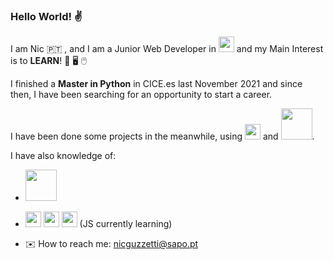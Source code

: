 ### Hello World! :v:

I am Nic 🇵🇹 , and I am a Junior Web Developer in <img src="https://camo.githubusercontent.com/f588f503d402281815ec27bfe82f9009daa8e2c6f364b83c9ef45c4873d9cd19/68747470733a2f2f7777772e7376677265706f2e636f6d2f73686f772f3335343233382f707974686f6e2e737667" width="25"/> and my Main Interest is to **LEARN**! 📖 🖥️ 🖱️

I finished a **Master in Python** in CICE.es last November 2021 and since then, I have been searching for an opportunity to start a career.

I have been done some projects in the meanwhile, using <img src="https://camo.githubusercontent.com/f588f503d402281815ec27bfe82f9009daa8e2c6f364b83c9ef45c4873d9cd19/68747470733a2f2f7777772e7376677265706f2e636f6d2f73686f772f3335343233382f707974686f6e2e737667" width="25"/> and <img name="Django" src="https://www.djangoproject.com/m/img/logos/django-logo-negative.png" width="50"/>.

I have also knowledge of:
* <img src="https://upload.wikimedia.org/wikipedia/commons/thumb/e/e0/Git-logo.svg/1024px-Git-logo.svg.png" width="50"/>
 
* <img src="https://logos-download.com/wp-content/uploads/2017/07/HTML5_badge.png" width="25"/> <img src="https://cdn1.iconfinder.com/data/icons/logotypes/32/badge-css-3-512.png" width="25"/> <img src="https://camo.githubusercontent.com/1fed07091d02bc63d741c771bc8a423fe660c8f5fab7a4ea49655c3499a3080d/68747470733a2f2f7777772e7376677265706f2e636f6d2f73686f772f3334393431392f6a6176617363726970742e737667" width="25"/> (JS currently learning)

* :envelope: How to reach me: nicguzzetti@sapo.pt


